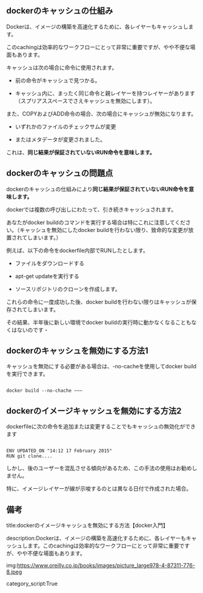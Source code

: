 

## dockerのキャッシュの仕組み

Dockerは、イメージの構築を高速化するために、各レイヤーもキャッシュします。

このcachingは効率的なワークフローにとって非常に重要ですが、やや不便な場面もあります。

キャッシュは次の場合に命令に使用されます。

- 前の命令がキャッシュで見つかる。

- キャッシュ内に、まったく同じ命令と親レイヤーを持つレイヤーがあります（スプリアススペースでさえキャッシュを無効にします）。

また、COPYおよびADD命令の場合、次の場合にキャッシュが無効になります。

- いずれかのファイルのチェックサムが変更

- またはメタデータが変更されました。

これは、**同じ結果が保証されていないRUN命令を意味します。**


## dockerのキャッシュの問題点

dockerのキャッシュの仕組みにより**同じ結果が保証されていないRUN命令を意味します。**

dockerでは複数の呼び出しにわたって、引き続きキャッシュされます。

あなたがdocker buildのコマンドを実行する場合は特にこれに注意してください。（キャッシュを無効にしたdocker buildを行わない限り、致命的な変更が放置されてしまいます。）

例えば、以下の命令をdockerfile内部でRUNしたとします。

- ファイルをダウンロードする
  
- apt-get updateを実行する
  
- ソースリポジトリのクローンを作成します。

これらの命令に一度成功した後、docker buildを行わない限りはキャッシュが保存されてしまいます。

その結果、半年後に新しい環境でdocker buildの実行時に動かなくなることもなくはないのです・


## dockerのキャッシュを無効にする方法1

キャッシュを無効にする必要がある場合は、-no-cacheを使用してdocker buildを実行できます。

<pre><code>
docker build --no-chache ~~~
</code></pre>

## dockerのイメージキャッシュを無効にする方法2

dockerfileに次の命令を追加または変更することでもキャッシュの無効化ができます

<pre><code>
ENV UPDATED_ON "14:12 17 February 2015"
RUN git clone....
</code></pre>

しかし、後のユーザーを混乱させる傾向があるため、この手法の使用はお勧めしません。

特に、イメージレイヤーが線が示唆するのとは異なる日付で作成された場合。


## 備考

title:dockerのイメージキャッシュを無効にする方法【docker入門】

description:Dockerは、イメージの構築を高速化するために、各レイヤーもキャッシュします。このcachingは効率的なワークフローにとって非常に重要ですが、やや不便な場面もあります。

img:https://www.oreilly.co.jp/books/images/picture_large978-4-87311-776-8.jpeg

category_script:True

